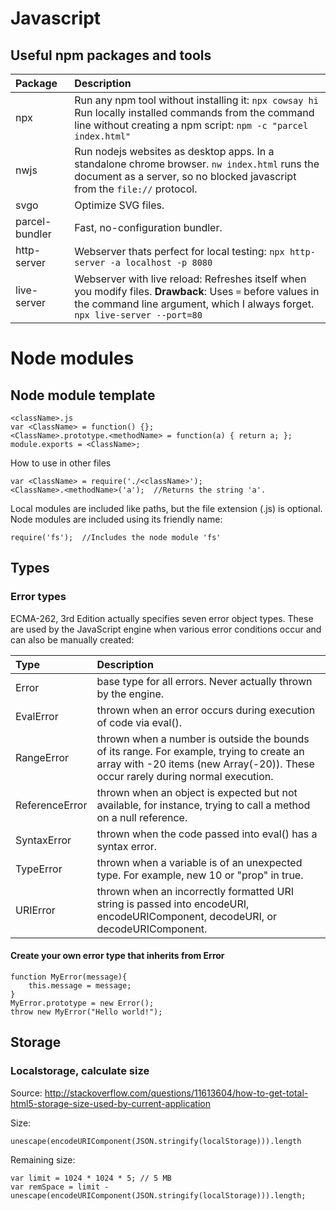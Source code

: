 # Javascript

## Useful npm packages and tools

| Package        | Description                                                                                                                                                               |
| :------------- | :------------------------------------------------------------------------------------------------------------------------------------------------------------------------ |
| npx            | Run any npm tool without installing it: `npx cowsay hi` Run locally installed commands from the command line without creating a npm script: `npm -c "parcel index.html"`  |
| nwjs           | Run nodejs websites as desktop apps. In a standalone chrome browser. `nw index.html` runs the document as a server, so no blocked javascript from the `file://` protocol. |
| svgo           | Optimize SVG files.                                                                                                                                                       |
| parcel-bundler | Fast, no-configuration bundler.                                                                                                                                           |
| http-server    | Webserver thats perfect for local testing: `npx http-server -a localhost -p 8080`                                                                                         |
| live-server | Webserver with live reload: Refreshes itself when you modify files. **Drawback**: Uses `=` before values in the command line argument, which I always forget. `npx live-server --port=80` |

# Node modules

## Node module template

	<className>.js
	var <ClassName> = function() {};
	<ClassName>.prototype.<methodName> = function(a) { return a; };
	module.exports = <ClassName>;

How to use in other files

	var <ClassName> = require('./<className>');
	<ClassName>.<methodName>('a');  //Returns the string 'a'.

Local modules are included like paths, but the file extension (.js) is optional. Node modules are included using its friendly name:

	require('fs');  //Includes the node module 'fs'

## Types

### Error types

ECMA-262, 3rd Edition actually specifies seven error object types. These are
used by the JavaScript engine when various error conditions occur and can also
be manually created:

| Type           | Description                                                                                                                                                                  |
| :------------- | :--------------------------------------------------------------------------------------------------------------------------------------------------------------------------- |
| Error          | base type for all errors. Never actually thrown by the engine.                                                                                                               |
| EvalError      | thrown when an error occurs during execution of code via eval().                                                                                                             |
| RangeError     | thrown when a number is outside the bounds of its range. For example, trying to create an array with -20 items (new Array(-20)). These occur rarely during normal execution. |
| ReferenceError | thrown when an object is expected but not available, for instance, trying to call a method on a null reference.                                                              |
| SyntaxError    | thrown when the code passed into eval() has a syntax error.                                                                                                                  |
| TypeError      | thrown when a variable is of an unexpected type. For example, new 10 or "prop" in true.                                                                                      |
| URIError       | thrown when an incorrectly formatted URI string is passed into encodeURI, encodeURIComponent, decodeURI, or decodeURIComponent.                                              |

#### Create your own error type that inherits from Error

    function MyError(message){
    	this.message = message;
    }
    MyError.prototype = new Error();
    throw new MyError("Hello world!");

## Storage

### Localstorage, calculate size

Source:
http://stackoverflow.com/questions/11613604/how-to-get-total-html5-storage-size-used-by-current-application

Size:

    unescape(encodeURIComponent(JSON.stringify(localStorage))).length

Remaining size:

    var limit = 1024 * 1024 * 5; // 5 MB
    var remSpace = limit - unescape(encodeURIComponent(JSON.stringify(localStorage))).length;
